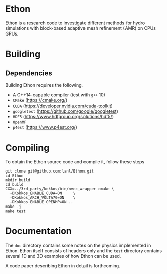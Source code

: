 # Ethon

Ethon is a research code to investigate different methods for hydro simulations with block-based
adaptive mesh refinement (AMR) on CPUs GPUs.

# Building

## Dependencies

Building Ethon requires the following.

- A C++14-capable compiler (test with `g++` 10)
- `CMake` (https://cmake.org/)
- `CUDA` (https://developer.nvidia.com/cuda-toolkit)
- `googletest` (https://github.com/google/googletest)
- `HDF5` (https://www.hdfgroup.org/solutions/hdf5/)
- `OpenMP`
- `p4est` (https://www.p4est.org/)

# Compiling

To obtain the Ethon source code and compile it, follow these steps

```
git clone git@github.com:lanl/Ethon.git
cd Ethon
mkdir build
cd build
CXX=../3rd_party/kokkos/bin/nvcc_wrapper cmake \
  -DKokkos_ENABLE_CUDA=ON     \
  -DKokkos_ARCH_VOLTA70=ON    \
  -DKokkos_ENABLE_OPENMP=ON ..
make -j
make test
```


# Documentation

The `doc` directory contains some notes on the physics implemented in Ethon. Ethon itself consists
of headers only and the `test` directory contains several 1D and 3D examples of how Ethon can be
used.

A code paper describing Ethon in detail is forthcoming.

